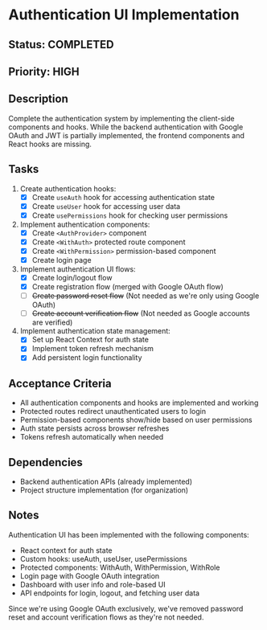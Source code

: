 # Authentication UI Implementation

## Status: COMPLETED
## Priority: HIGH

## Description
Complete the authentication system by implementing the client-side components and hooks. While the backend authentication with Google OAuth and JWT is partially implemented, the frontend components and React hooks are missing.

## Tasks
1. Create authentication hooks:
   - [x] Create `useAuth` hook for accessing authentication state
   - [x] Create `useUser` hook for accessing user data
   - [x] Create `usePermissions` hook for checking user permissions

2. Implement authentication components:
   - [x] Create `<AuthProvider>` component
   - [x] Create `<WithAuth>` protected route component
   - [x] Create `<WithPermission>` permission-based component
   - [x] Create login page

3. Implement authentication UI flows:
   - [x] Create login/logout flow
   - [x] Create registration flow (merged with Google OAuth flow)
   - [ ] ~~Create password reset flow~~ (Not needed as we're only using Google OAuth)
   - [ ] ~~Create account verification flow~~ (Not needed as Google accounts are verified)

4. Implement authentication state management:
   - [x] Set up React Context for auth state
   - [x] Implement token refresh mechanism
   - [x] Add persistent login functionality

## Acceptance Criteria
- All authentication components and hooks are implemented and working
- Protected routes redirect unauthenticated users to login
- Permission-based components show/hide based on user permissions
- Auth state persists across browser refreshes
- Tokens refresh automatically when needed

## Dependencies
- Backend authentication APIs (already implemented)
- Project structure implementation (for organization)

## Notes
Authentication UI has been implemented with the following components:
- React context for auth state
- Custom hooks: useAuth, useUser, usePermissions
- Protected components: WithAuth, WithPermission, WithRole
- Login page with Google OAuth integration
- Dashboard with user info and role-based UI
- API endpoints for login, logout, and fetching user data

Since we're using Google OAuth exclusively, we've removed password reset and account verification flows as they're not needed.